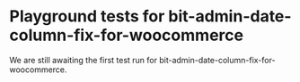 # Playground tests for bit-admin-date-column-fix-for-woocommerce
We are still awaiting the first test run for bit-admin-date-column-fix-for-woocommerce.
